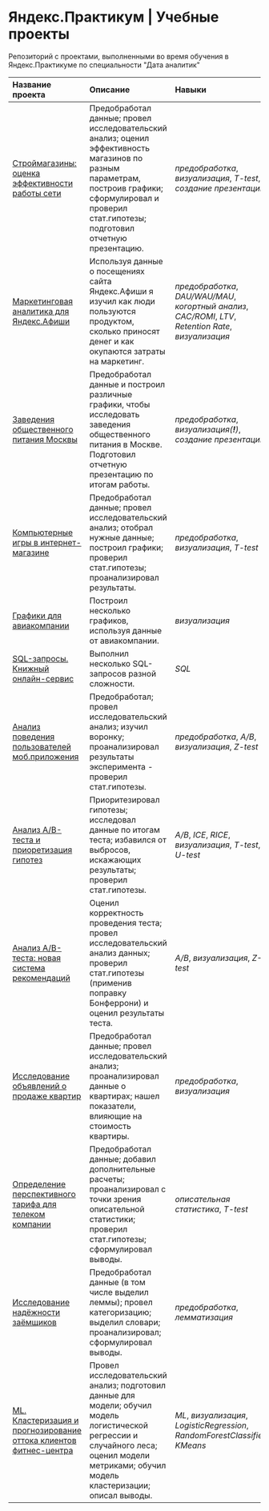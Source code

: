 # Яндекс.Практикум | Учебные проекты
Репозиторий с проектами, выполненными во время обучения в Яндекс.Практикуме по специальности "Дата аналитик"

| Название проекта | Описание | Навыки | Библиотеки |
| :---------------------- | :---------------------- | :---------------------- | :---------------------- |
| [Строймагазины: оценка эффективности работы сети](Оценка%20эффективности%20работы%20сети%20строительных%20магазинов) | Предобработал данные; провел исследовательский анализ; оценил эффективность магазинов по разным параметрам, построив графики; сформулировал и проверил стат.гипотезы; подготовил отчетную презентацию. | *предобработка*, *визуализация*,  *T-test*, *создание презентации* | *Seaborn*, *SciPy* |
| [Маркетинговая аналитика для Яндекс.Афиши](Маркетинговая%20аналитика%20для%20Яндекс.Афиши) | Используя данные о посещениях сайта Яндекс.Афиши я изучил как люди пользуются продуктом, сколько приносят денег и как окупаются затраты на маркетинг. | *предобработка*, *DAU/WAU/MAU*, *когортный анализ*, *CAC/ROMI*, *LTV*, *Retention Rate*, *визуализация*  | *Plotly*, *Seaborn*, *Matplotlib* |
| [Заведения общественного питания Москвы](Заведения%20общественного%20питания%20Москвы) | Предобработал данные и построил различные графики, чтобы исследовать заведения общественного питания в Москве. Подготовил отчетную презентацию по итогам работы. | *предобработка*, *визуализация(**!**)*, *создание презентации* | *Plotly* |
| [Компьютерные игры в интернет-магазине](Анализ%20компьютерных%20игр%20в%20интернет-магазине) | Предобработал данные; провел исследовательский анализ; отобрал нужные данные; построил графики;  проверил стат.гипотезы; проанализировал результаты. | *предобработка*, *визуализация*, *T-test*  | *SciPy*, *Matplotlib* |
| [Графики для авиакомпании](Аналитика%20для%20авиакомпании) | Построил несколько графиков, используя данные от авиакомпании. | *визуализация*  | *Plotly* |
| [SQL-запросы. Книжный онлайн-сервис](SQL-запросы.%20Книжный%20онлайн-сервис) | Выполнил несколько SQL-запросов разной сложности. | *SQL*  | *sqlalchemy* |
| [Анализ поведения пользователей моб.приложения](Анализ%20поведения%20пользователей%20мобильного%20приложения) | Предобработал; провел исследовательский анализ; изучил воронку; проанализировал результаты эксперимента - проверил стат.гипотезы. | *предобработка*, *A/B*, *визуализация*, *Z-test*  | *Plotly*, *statsmodels* |
| [Анализ A/B-теста и приоретизация гипотез](AB-тест%20(анализ)%20и%20приоретизация%20гипотез) | Приоритезировал гипотезы; исследовал данные по итогам теста; избавился от выбросов, искажающих результаты; проверил стат.гипотезы. | *A/B*, *ICE*, *RICE*, *визуализация*, *T-test*, *U-test*  | *Plotly*, *SciPy* |
| [Анализ A/B-теста: новая система рекомендаций](AB-тест%20(анализ).%20Новая%20система%20рекомендаций) | Оценил корректность проведения теста; провел исследовательский анализ данных; проверил стат.гипотезы (применив поправку Бонферрони) и оценил результаты теста. | *A/B*, *визуализация*, *Z-test*  | *Plotly*, *Seaborn*, *SciPy* |
| [Исследование объявлений о продаже квартир](Исследование%20объявлений%20о%20продаже%20квартир) | Предобработал данные; провел исследовательский анализ; проанализировал данные о квартирах; нашел показатели, влияющие на стоимость квартиры. | *предобработка*, *визуализация*  | *Matplotlib* |
| [Определение перспективного тарифа для телеком компании](Определение%20перспективного%20тарифа%20для%20телеком%20компании) | Предобработал данные; добавил дополнительные расчеты; проанализировал с точки зрения описательной статистики; проверил стат.гипотезы; сформулировал выводы. | *описательная статистика*, *T-test*  | *Matplotlib*, *SciPy* |
| [Исследование надёжности заёмщиков](Исследование%20надёжности%20заёмщиков) | Предобработал данные (в том числе выделил леммы); провел категоризацию; выделил словари; проанализировал; сформулировал выводы. | *предобработка*, *лемматизация*  | *PyMystem3* |
| [ML. Кластеризация и прогнозирование оттока клиентов фитнес-центра](ML.%20Кластеризация%20и%20прогнозирование%20оттока%20клиентов) | Провел исследовательский анализ; подготовил данные для модели; обучил модель логистической регрессии и случайного леса; оценил модели метриками; обучил модель кластеризации; описал выводы.  | *ML*, *визуализация*, *LogisticRegression*, *RandomForestClassifier*, *KMeans*  | *Scikit-learn*, *Seaborn* |







